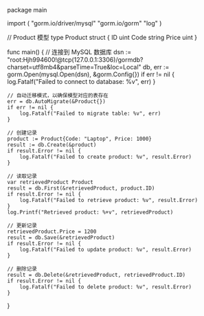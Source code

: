 
package main

import (
	"gorm.io/driver/mysql"
	"gorm.io/gorm"
	"log"
)

// Product 模型
type Product struct {
	ID    uint
	Code  string
	Price uint
}

func main() {
	// 连接到 MySQL 数据库
	dsn := "root:Hjh994600!@tcp(127.0.0.1:3306)/gormdb?charset=utf8mb4&parseTime=True&loc=Local"
	db, err := gorm.Open(mysql.Open(dsn), &gorm.Config{})
	if err != nil {
		log.Fatalf("Failed to connect to database: %v", err)
	}

	// 自动迁移模式，以确保模型对应的表存在
	err = db.AutoMigrate(&Product{})
	if err != nil {
		log.Fatalf("Failed to migrate table: %v", err)
	}

	// 创建记录
	product := Product{Code: "Laptop", Price: 1000}
	result := db.Create(&product)
	if result.Error != nil {
		log.Fatalf("Failed to create product: %v", result.Error)
	}

	// 读取记录
	var retrievedProduct Product
	result = db.First(&retrievedProduct, product.ID)
	if result.Error != nil {
		log.Fatalf("Failed to retrieve product: %v", result.Error)
	}
	log.Printf("Retrieved product: %+v", retrievedProduct)

	// 更新记录
	retrievedProduct.Price = 1200
	result = db.Save(&retrievedProduct)
	if result.Error != nil {
		log.Fatalf("Failed to update product: %v", result.Error)
	}

	// 删除记录
	result = db.Delete(&retrievedProduct, retrievedProduct.ID)
	if result.Error != nil {
		log.Fatalf("Failed to delete product: %v", result.Error)
	}
}
